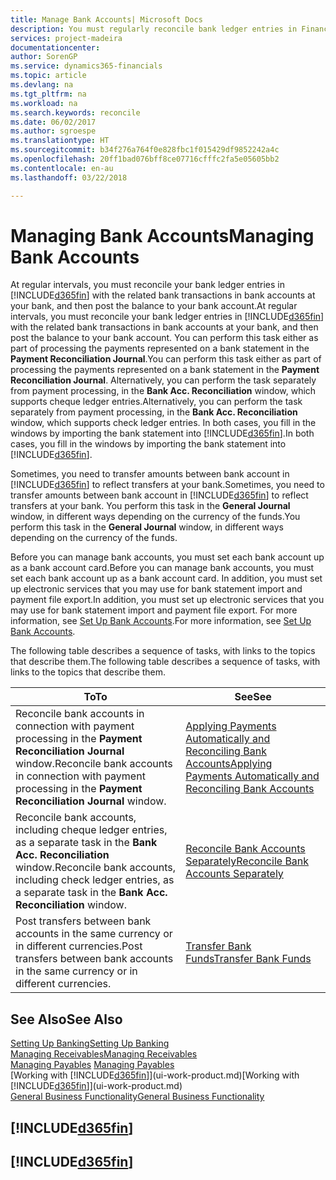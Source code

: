 ```yaml
---
title: Manage Bank Accounts| Microsoft Docs
description: You must regularly reconcile bank ledger entries in Financials with the related bank transactions in your bank accounts.
services: project-madeira
documentationcenter: 
author: SorenGP
ms.service: dynamics365-financials
ms.topic: article
ms.devlang: na
ms.tgt_pltfrm: na
ms.workload: na
ms.search.keywords: reconcile
ms.date: 06/02/2017
ms.author: sgroespe
ms.translationtype: HT
ms.sourcegitcommit: b34f276a764f0e828fbc1f015429df9852242a4c
ms.openlocfilehash: 20ff1bad076bff8ce07716cfffc2fa5e05605bb2
ms.contentlocale: en-au
ms.lasthandoff: 03/22/2018

---
```

# <a name="managing-bank-accounts"></a><span data-ttu-id="e3bd8-103">Managing Bank Accounts</span><span class="sxs-lookup"><span data-stu-id="e3bd8-103">Managing Bank Accounts</span></span>
<span data-ttu-id="e3bd8-104">At regular intervals, you must reconcile your bank ledger entries in [!INCLUDE[d365fin](includes/d365fin_md.md)] with the related bank transactions in bank accounts at your bank, and then post the balance to your bank account.</span><span class="sxs-lookup"><span data-stu-id="e3bd8-104">At regular intervals, you must reconcile your bank ledger entries in [!INCLUDE[d365fin](includes/d365fin_md.md)] with the related bank transactions in bank accounts at your bank, and then post the balance to your bank account.</span></span> <span data-ttu-id="e3bd8-105">You can perform this task either as part of processing the payments represented on a bank statement in the **Payment Reconciliation Journal**.</span><span class="sxs-lookup"><span data-stu-id="e3bd8-105">You can perform this task either as part of processing the payments represented on a bank statement in the **Payment Reconciliation Journal**.</span></span> <span data-ttu-id="e3bd8-106">Alternatively, you can perform the task separately from payment processing, in the **Bank Acc. Reconciliation** window, which supports cheque ledger entries.</span><span class="sxs-lookup"><span data-stu-id="e3bd8-106">Alternatively, you can perform the task separately from payment processing, in the **Bank Acc. Reconciliation** window, which supports check ledger entries.</span></span> <span data-ttu-id="e3bd8-107">In both cases, you fill in the windows by importing the bank statement into [!INCLUDE[d365fin](includes/d365fin_md.md)].</span><span class="sxs-lookup"><span data-stu-id="e3bd8-107">In both cases, you fill in the windows by importing the bank statement into [!INCLUDE[d365fin](includes/d365fin_md.md)].</span></span>

<span data-ttu-id="e3bd8-108">Sometimes, you need to transfer amounts between bank account in [!INCLUDE[d365fin](includes/d365fin_md.md)] to reflect transfers at your bank.</span><span class="sxs-lookup"><span data-stu-id="e3bd8-108">Sometimes, you need to transfer amounts between bank account in [!INCLUDE[d365fin](includes/d365fin_md.md)] to reflect transfers at your bank.</span></span> <span data-ttu-id="e3bd8-109">You perform this task in the **General Journal** window, in different ways depending on the currency of the funds.</span><span class="sxs-lookup"><span data-stu-id="e3bd8-109">You perform this task in the **General Journal** window, in different ways depending on the currency of the funds.</span></span>

<span data-ttu-id="e3bd8-110">Before you can manage bank accounts, you must set each bank account up as a bank account card.</span><span class="sxs-lookup"><span data-stu-id="e3bd8-110">Before you can manage bank accounts, you must set each bank account up as a bank account card.</span></span> <span data-ttu-id="e3bd8-111">In addition, you must set up electronic services that you may use for bank statement import and payment file export.</span><span class="sxs-lookup"><span data-stu-id="e3bd8-111">In addition, you must set up electronic services that you may use for bank statement import and payment file export.</span></span> <span data-ttu-id="e3bd8-112">For more information, see [Set Up Bank Accounts](bank-setup-banking.md).</span><span class="sxs-lookup"><span data-stu-id="e3bd8-112">For more information, see [Set Up Bank Accounts](bank-setup-banking.md).</span></span>

<span data-ttu-id="e3bd8-113">The following table describes a sequence of tasks, with links to the topics that describe them.</span><span class="sxs-lookup"><span data-stu-id="e3bd8-113">The following table describes a sequence of tasks, with links to the topics that describe them.</span></span>

| <span data-ttu-id="e3bd8-114">To</span><span class="sxs-lookup"><span data-stu-id="e3bd8-114">To</span></span> | <span data-ttu-id="e3bd8-115">See</span><span class="sxs-lookup"><span data-stu-id="e3bd8-115">See</span></span> |
| --- | --- |
| <span data-ttu-id="e3bd8-116">Reconcile bank accounts in connection with payment processing in the **Payment Reconciliation Journal** window.</span><span class="sxs-lookup"><span data-stu-id="e3bd8-116">Reconcile bank accounts in connection with payment processing in the **Payment Reconciliation Journal** window.</span></span> |[<span data-ttu-id="e3bd8-117">Applying Payments Automatically and Reconciling Bank Accounts</span><span class="sxs-lookup"><span data-stu-id="e3bd8-117">Applying Payments Automatically and Reconciling Bank Accounts</span></span>](receivables-apply-payments-auto-reconcile-bank-accounts.md) |
| <span data-ttu-id="e3bd8-118">Reconcile bank accounts, including cheque ledger entries, as a separate task in the **Bank Acc. Reconciliation** window.</span><span class="sxs-lookup"><span data-stu-id="e3bd8-118">Reconcile bank accounts, including check ledger entries, as a separate task in the **Bank Acc. Reconciliation** window.</span></span> |[<span data-ttu-id="e3bd8-119">Reconcile Bank Accounts Separately</span><span class="sxs-lookup"><span data-stu-id="e3bd8-119">Reconcile Bank Accounts Separately</span></span>](bank-how-reconcile-bank-accounts-separately.md) |
| <span data-ttu-id="e3bd8-120">Post transfers between bank accounts in the same currency or in different currencies.</span><span class="sxs-lookup"><span data-stu-id="e3bd8-120">Post transfers between bank accounts in the same currency or in different currencies.</span></span> |[<span data-ttu-id="e3bd8-121">Transfer Bank Funds</span><span class="sxs-lookup"><span data-stu-id="e3bd8-121">Transfer Bank Funds</span></span>](bank-how-transfer-bank-funds.md) |

## <a name="see-also"></a><span data-ttu-id="e3bd8-122">See Also</span><span class="sxs-lookup"><span data-stu-id="e3bd8-122">See Also</span></span>
[<span data-ttu-id="e3bd8-123">Setting Up Banking</span><span class="sxs-lookup"><span data-stu-id="e3bd8-123">Setting Up Banking</span></span>](bank-setup-banking.md)  
[<span data-ttu-id="e3bd8-124">Managing Receivables</span><span class="sxs-lookup"><span data-stu-id="e3bd8-124">Managing Receivables</span></span>](receivables-manage-receivables.md)  
<span data-ttu-id="e3bd8-125">[Managing Payables](payables-manage-payables.md)  </span><span class="sxs-lookup"><span data-stu-id="e3bd8-125">[Managing Payables](payables-manage-payables.md)  </span></span>  
<span data-ttu-id="e3bd8-126">[Working with [!INCLUDE[d365fin](includes/d365fin_md.md)]](ui-work-product.md)</span><span class="sxs-lookup"><span data-stu-id="e3bd8-126">[Working with [!INCLUDE[d365fin](includes/d365fin_md.md)]](ui-work-product.md)</span></span>  
[<span data-ttu-id="e3bd8-127">General Business Functionality</span><span class="sxs-lookup"><span data-stu-id="e3bd8-127">General Business Functionality</span></span>](ui-across-business-areas.md)  

## [!INCLUDE[d365fin](includes/free_trial_md.md)]  
## [!INCLUDE[d365fin](includes/training_link_md.md)]

